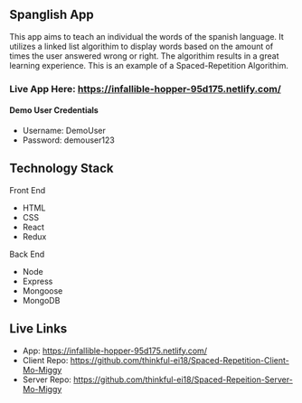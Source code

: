 ## Spanglish App
This app aims to teach an individual the words of the spanish language. It utilizes a linked list algorithim to display words based on the amount of times the user answered wrong or right. The algorithim results in a great learning experience. This is an example of a Spaced-Repetition Algorithim.

### Live App Here: https://infallible-hopper-95d175.netlify.com/
#### Demo User Credentials 
- Username: DemoUser
- Password: demouser123
## Technology Stack

Front End
- HTML
- CSS
- React
- Redux

Back End
- Node
- Express
- Mongoose
- MongoDB

## Live Links

- App: https://infallible-hopper-95d175.netlify.com/
- Client Repo: https://github.com/thinkful-ei18/Spaced-Repetition-Client-Mo-Miggy
- Server Repo: https://github.com/thinkful-ei18/Spaced-Repeition-Server-Mo-Miggy


